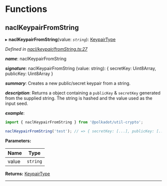 

# Functions

<a id="naclkeypairfromstring"></a>

##  naclKeypairFromString

▸ **naclKeypairFromString**(value: *`string`*): [KeypairType](_types_.md#keypairtype)

*Defined in [nacl/keypair/fromString.ts:27](https://github.com/polkadot-js/common/blob/89030f4/packages/util-crypto/src/nacl/keypair/fromString.ts#L27)*

*__name__*: naclKeypairFromString

*__signature__*: naclKeypairFromString (value: string): { secretKey: Uint8Array, publicKey: Uint8Array }

*__summary__*: Creates a new public/secret keypair from a string.

*__description__*: Returns a object containing a `publicKey` & `secretKey` generated from the supplied string. The string is hashed and the value used as the input seed.

*__example__*:   

```javascript
import { naclKeypairFromString } from '@polkadot/util-crypto';

naclKeypairFromString('test'); // => { secretKey: [...], publicKey: [...] }
```

**Parameters:**

| Name | Type |
| ------ | ------ |
| value | `string` |

**Returns:** [KeypairType](_types_.md#keypairtype)

___

